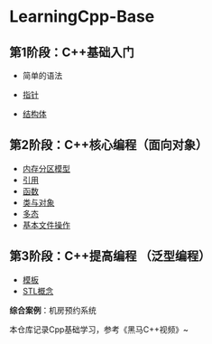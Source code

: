 # LearningCpp-Base



## 第1阶段：C++基础入门

   - 简单的语法

   - [指针](https://github.com/1280032578/LearningCpp-Base/blob/main/01-%E5%9F%BA%E7%A1%80%E5%85%A5%E9%97%A8/%E5%9F%BA%E7%A1%80%E5%85%A5%E9%97%A8.md#%E6%8C%87%E9%92%88)
   - [结构体](https://github.com/1280032578/LearningCpp-Base/blob/main/01-%E5%9F%BA%E7%A1%80%E5%85%A5%E9%97%A8/%E5%9F%BA%E7%A1%80%E5%85%A5%E9%97%A8.md#%E7%BB%93%E6%9E%84%E4%BD%93)

## 第2阶段：C++核心编程（面向对象）  

   - [内存分区模型](https://github.com/1280032578/LearningCpp-Base/blob/main/02-%E9%9D%A2%E5%90%91%E5%AF%B9%E8%B1%A1/%E9%9D%A2%E5%90%91%E5%AF%B9%E8%B1%A1.md#%E5%86%85%E5%AD%98%E5%88%86%E5%8C%BA%E6%A8%A1%E5%9E%8B)
   - [引用](https://github.com/1280032578/LearningCpp-Base/blob/main/02-%E9%9D%A2%E5%90%91%E5%AF%B9%E8%B1%A1/%E9%9D%A2%E5%90%91%E5%AF%B9%E8%B1%A1.md#%E5%BC%95%E7%94%A8)
   - [函数](https://github.com/1280032578/LearningCpp-Base/blob/main/02-%E9%9D%A2%E5%90%91%E5%AF%B9%E8%B1%A1/%E9%9D%A2%E5%90%91%E5%AF%B9%E8%B1%A1.md#%E5%87%BD%E6%95%B0%E6%8F%90%E9%AB%98)
   - [类与对象](https://github.com/1280032578/LearningCpp-Base/blob/main/02-%E9%9D%A2%E5%90%91%E5%AF%B9%E8%B1%A1/%E9%9D%A2%E5%90%91%E5%AF%B9%E8%B1%A1.md#%E7%B1%BB%E5%92%8C%E5%AF%B9%E8%B1%A1)
   - [多态](https://github.com/1280032578/LearningCpp-Base/blob/main/02-%E9%9D%A2%E5%90%91%E5%AF%B9%E8%B1%A1/%E9%9D%A2%E5%90%91%E5%AF%B9%E8%B1%A1.md#%E5%A4%9A%E6%80%81)
   - [基本文件操作](https://github.com/1280032578/LearningCpp-Base/blob/main/02-%E9%9D%A2%E5%90%91%E5%AF%B9%E8%B1%A1/%E9%9D%A2%E5%90%91%E5%AF%B9%E8%B1%A1.md#%E6%96%87%E4%BB%B6%E6%93%8D%E4%BD%9C)

## 第3阶段：C++提高编程 （泛型编程）  

- [模板](https://github.com/1280032578/LearningCpp-Base/blob/main/03-%E6%B3%9B%E5%9E%8B%E7%BC%96%E7%A8%8B/%E6%B3%9B%E5%9E%8B%E7%BC%96%E7%A8%8B.md#%E6%A8%A1%E6%9D%BF)
- [STL概念](https://github.com/1280032578/LearningCpp-Base/blob/main/03-%E6%B3%9B%E5%9E%8B%E7%BC%96%E7%A8%8B/%E6%B3%9B%E5%9E%8B%E7%BC%96%E7%A8%8B.md#stl%E5%88%9D%E8%AF%86)



**综合案例**：机房预约系统  





本仓库记录Cpp基础学习，参考《黑马C++视频》~